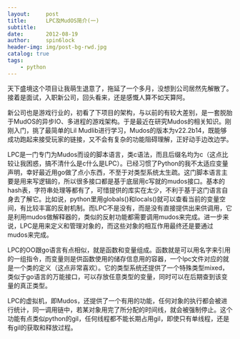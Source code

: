 ```yaml
---
layout:     post
title:      LPC及MudOS简介(一)
subtitle:   
date:       2012-08-19
author:     spin6lock
header-img: img/post-bg-rwd.jpg
catalog: true
tags:
    - python
---
```

天下盛境这个项目让我萌生退意了，拖延了一个多月，没想到公司居然先解散了。接着是面试，入职新公司，回头看来，还是感慨人算不如天算阿。

新公司也是游戏行业的，初看了下项目的架构，与以前的有较大差别，是一套脱胎于MudOS的异步IO、多进程的游戏架构。于是最近在研究Mudos的相关知识。刚刚入门，挑了最简单的Lil Mudlib进行学习，Mudos的版本为v22.2b14，既能够成功跑起来接受玩家的链接，又不会有复杂的功能阻碍理解，正好动手边改边学。

LPC是一门专门为Mudos而设的脚本语言，类c语法，而且后缀名均为c（这点比较让我困惑，搞不清什么是c什么是LPC）。已经习惯了Python的我不太适应变量声明，幸好最近用go做了点小东西，不至于对类型系统太生疏。这门脚本语言主要是用来写逻辑的，所以很多接口都是基于底层用c写就的mudos接口。基本的hash表，字符串处理等都有了，可惜提供的库实在太少，不利于基于这门语言自身去了解它。比如说，python里用globals()和locals()就可以查看当前的变量空间，有比较丰富的反射机制。而LPC不是没有，而是没有直接提供出来供调用，它是利用mudos做解释器的，类似的反射功能都需要调用mudos来完成。进一步来说，LPC是用来定义和管理对象的，而这些对象的相互作用最终还是要通过mudos来完成。

LPC的OO跟go语言有点相似，就是函数和变量组成。函数就是可以用名字来引用的一组指令，而变量则是供函数使用的储存信息用的容器，一个lpc文件对应的就是一个类的定义（这点非常喜欢）。它的类型系统还提供了一个特殊类型mixed，类似于go语言的万能接口，可以存放任意类型的变量，同时可以在后期查到该变量的真正类型。

LPC的虚拟机，即Mudos，还提供了一个有用的功能，任何对象的执行都会被进行统计，同一调用链中，若某对象用完了所分配的时间线，就会被强制停止。这个功能有点类似python的gil，任何线程都不能长期占用gil，即使只有单线程，还是有gil的获取和释放过程。
